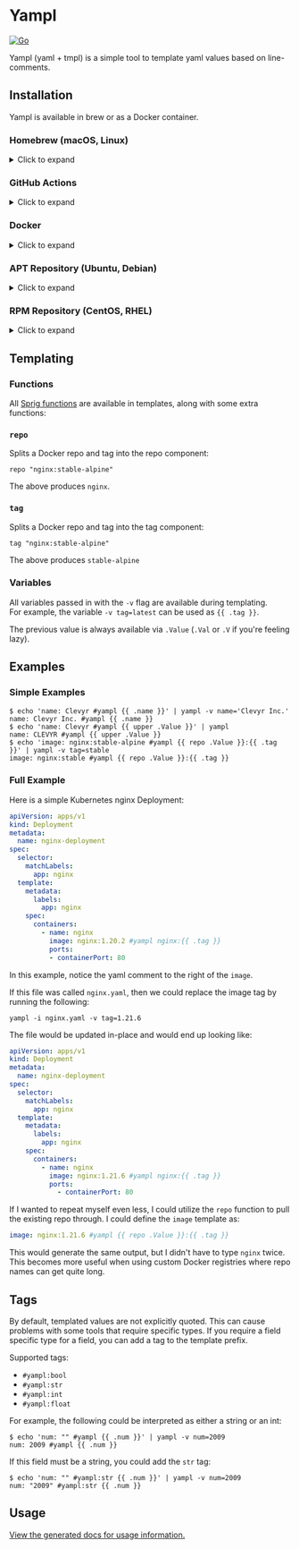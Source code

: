 # Yampl

[![Go](https://github.com/clevyr/go-yampl/actions/workflows/go.yml/badge.svg)](https://github.com/clevyr/go-yampl/actions/workflows/go.yml)

Yampl (yaml + tmpl) is a simple tool to template yaml values based on line-comments.

## Installation

Yampl is available in brew or as a Docker container.

### Homebrew (macOS, Linux)

<details>
  <summary>Click to expand</summary>

  ```shell
  brew install clevyr/tap/yampl
  ```
</details>

### GitHub Actions

<details>
  <summary>Click to expand</summary>

  There is an Action provided for use during CI/CD. See [clevyr/yampl-action](https://github.com/clevyr/yampl-action) for more details.
</details>

### Docker

<details>
  <summary>Click to expand</summary>

  yampl has a Docker image available at `ghcr.io/clevyr/yampl`

  ```shell
  docker pull ghcr.io/clevyr/yampl
  ```

  To use this image, you will need to volume bind the desired directory into the
  Docker container. The container uses `/data` as its workdir, so if you wanted
  to template `example.yaml` in the current directory, you could run:
  ```shell
  docker run --rm -it -v "$PWD:/data" ghcr.io/clevyr/yampl yampl example.yaml ...
  ```
</details>

### APT Repository (Ubuntu, Debian)

<details>
  <summary>Click to expand</summary>

  1. If you don't have it already, install the `ca-certificates` package
     ```shell
     sudo apt install ca-certificates
     ```

  2. Add Clevyr's apt repository
     ```
     echo 'deb [trusted=yes] https://apt.clevyr.com /' | sudo tee /etc/apt/sources.list.d/clevyr.list
     ```

  3. Update apt repositories
     ```shell
     sudo apt update
     ```

  4. Install yampl
     ```shell
     sudo apt install yampl
     ```
</details>

### RPM Repository (CentOS, RHEL)

<details>
  <summary>Click to expand</summary>

  1. If you don't have it already, install the `ca-certificates` package
     ```shell
     sudo yum install ca-certificates
     ```

  2. Add Clevyr's rpm repository to `/etc/yum.repos.d/clevyr.repo`
     ```ini
     [clevyr]
     name=Clevyr
     baseurl=https://rpm.clevyr.com
     enabled=1
     gpgcheck=0
     ```

  3. Install yampl
     ```shell
     sudo yum install yampl
     ```
</details>

## Templating

### Functions

All [Sprig functions](https://masterminds.github.io/sprig/) are available in templates, along with some extra functions:

### `repo`

Splits a Docker repo and tag into the repo component:
```gotemplate
repo "nginx:stable-alpine"
```
The above produces `nginx`.

### `tag`

Splits a Docker repo and tag into the tag component:
```gotemplate
tag "nginx:stable-alpine"
```
The above produces `stable-alpine`

### Variables

All variables passed in with the `-v` flag are available during templating.  
For example, the variable `-v tag=latest` can be used as `{{ .tag }}`.

The previous value is always available via `.Value` (`.Val` or `.V` if you're feeling lazy).

## Examples

### Simple Examples

```shell
$ echo 'name: Clevyr #yampl {{ .name }}' | yampl -v name='Clevyr Inc.'
name: Clevyr Inc. #yampl {{ .name }}
$ echo 'name: Clevyr #yampl {{ upper .Value }}' | yampl
name: CLEVYR #yampl {{ upper .Value }}
$ echo 'image: nginx:stable-alpine #yampl {{ repo .Value }}:{{ .tag }}' | yampl -v tag=stable
image: nginx:stable #yampl {{ repo .Value }}:{{ .tag }}
```

### Full Example

Here is a simple Kubernetes nginx Deployment:

```yaml
apiVersion: apps/v1
kind: Deployment
metadata:
  name: nginx-deployment
spec:
  selector:
    matchLabels:
      app: nginx
  template:
    metadata:
      labels:
        app: nginx
    spec:
      containers:
        - name: nginx
          image: nginx:1.20.2 #yampl nginx:{{ .tag }}
          ports:
          - containerPort: 80
```

In this example, notice the yaml comment to the right of the `image`.

If this file was called `nginx.yaml`, then we could replace the image tag by running the following:
```shell
yampl -i nginx.yaml -v tag=1.21.6
```

The file would be updated in-place and would end up looking like:
```yaml
apiVersion: apps/v1
kind: Deployment
metadata:
  name: nginx-deployment
spec:
  selector:
    matchLabels:
      app: nginx
  template:
    metadata:
      labels:
        app: nginx
    spec:
      containers:
        - name: nginx
          image: nginx:1.21.6 #yampl nginx:{{ .tag }}
          ports:
            - containerPort: 80
```

If I wanted to repeat myself even less, I could utilize the `repo` function to pull the existing repo through.
I could define the `image` template as:
```yaml
image: nginx:1.21.6 #yampl {{ repo .Value }}:{{ .tag }}
```

This would generate the same output, but I didn't have to type `nginx` twice.
This becomes more useful when using custom Docker registries where repo names can get quite long.

## Tags

By default, templated values are not explicitly quoted. This can cause
problems with some tools that require specific types. If you require a
field specific type for a field, you can add a tag to the template prefix.

Supported tags:

- `#yampl:bool`
- `#yampl:str`
- `#yampl:int`
- `#yampl:float`

For example, the following could be interpreted as either a string or an int:

```shell
$ echo 'num: "" #yampl {{ .num }}' | yampl -v num=2009
num: 2009 #yampl {{ .num }}
```

If this field must be a string, you could add the `str` tag:

```shell
$ echo 'num: "" #yampl:str {{ .num }}' | yampl -v num=2009
num: "2009" #yampl:str {{ .num }}
```


## Usage

[View the generated docs for usage information.](docs/yampl.md)

